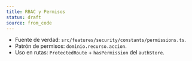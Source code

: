```yaml
---
title: RBAC y Permisos
status: draft
source: from_code
---
```


- Fuente de verdad: `src/features/security/constants/permissions.ts`.
- Patrón de permisos: `dominio.recurso.accion`.
- Uso en rutas: `ProtectedRoute` + `hasPermission` del `authStore`.

